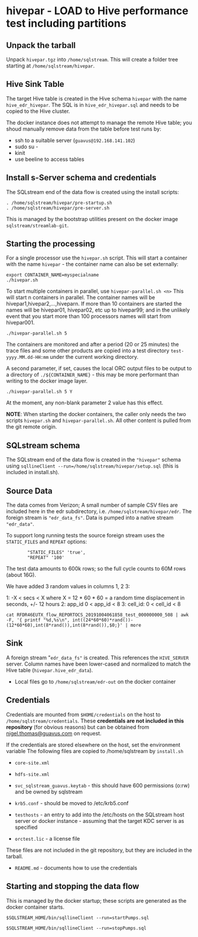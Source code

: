 # hivepar - LOAD to Hive performance test including partitions

## Unpack the tarball

Unpack `hivepar.tgz` into `/home/sqlstream`. This will create a folder tree starting at `/home/sqlstream/hivepar`.

## Hive Sink Table

The target Hive table is created in the Hive schema `hivepar` with the name `hive_edr_hivepar`. The SQL is in `hive_edr_hivepar.sql` and needs to be copied to the Hive cluster.

The docker instance does not attempt to manage the remote Hive table; you shoud manually remove data from the table before test runs by:

* ssh to a suitable server (`guavus@192.168.141.102`)
* sudo su -
* kinit 
* use beeline to access tables

## Install s-Server schema and credentials

The SQLstream end of the data flow is created using the install scripts:

```
. /home/sqlstream/hivepar/pre-startup.sh
. /home/sqlstream/hivepar/pre-server.sh
```

This is managed by the bootstrap utilities present on the docker image `sqlstream/streamlab-git`.

## Starting the processing

For a single processor use the `hivepar.sh` script. This will start a container with the name `hivepar` - the container name can also be set externally:

```
export CONTAINER_NAME=myspecialname
./hivepar.sh
```

To start multiple containers in parallel, use `hivepar-parallel.sh <n>` This will start n containers in parallel. The container names will be hivepar1,hivepar2,...,hiveparn. If more than 10 containers are started the names will be hivepar01, hivepar02, etc up to hivepar99; and in the unlikely event that you start more than 100 processors names will start from hivepar001.

```
./hivepar-parallel.sh 5
```

The containers are monitored and after a period (20 or 25 minutes) the trace files and some other products are copied into a test directory `test-yyyy.MM.dd-HH:mm` under the current working directory.

A second parameter, if set, causes the local ORC output files to be output to a directory of `./${CONTAINER_NAME}` - this may be more performant than writing to the docker image layer.
```
./hivepar-parallel.sh 5 Y
```
At the moment, any non-blank parameter 2 value has this effect.


**NOTE**: When starting the docker containers, the caller only needs the two scripts `hivepar.sh` and `hivepar-parallel.sh`. All other content is pulled from the git remote origin.

## SQLstream schema

The SQLstream end of the data flow is created in the `"hivepar"` schema using `sqllineClient --run=/home/sqlstream/hivepar/setup.sql` 
(this is included in install.sh).

## Source Data

The data comes from Verizon; A small number of sample CSV files are included here in the edr subdirectory, i.e. `/home/sqlstream/hivepar/edr`. The 
foreign stream is `"edr_data_fs"`. Data is pumped into a native stream `"edr_data"`.

To support long running tests the source foreign stream uses the `STATIC_FILES` and `REPEAT` options: 
```
        "STATIC_FILES" 'true',
        "REPEAT" '100'
```
The test data amounts to 600k rows; so the full cycle counts to 60M rows (about 16G).

We have added 3 random values in columns 1, 2 3:

1: -X < secs < X where X = 12 * 60 * 60 = a random time displacement in seconds, +/- 12 hours
2: app_id 0 < app_id < 8
3: cell_id: 0 < cell_id < 8

```
cat RFDR46EUTX_flow_REPORTOCS_20191004061858_test_000000000_508 | awk -F, '{ printf "%d,%s\n", int((24*60*60)*rand())-(12*60*60),int(8*rand()),int(8*rand()),$0;}' | more
```
## Sink

A foreign stream "`edr_data_fs"` is created. This references the `HIVE_SERVER` server. Column names have been lower-cased and normalized to match the Hive table (`hivepar.hive_edr_data`).

* Local files go to `/home/sqlstream/edr-out` on the docker container

## Credentials

Credentials are mounted from `$HOME/credentials` on the host to `/home/sqlstream/credentials`. These __credentials are not included in this repository__ (for obvious reasons) but can be obtained from nigel.thomas@guavus.com on request.

If the credentials are stored elsewhere on the host, set the environment variable 
The following files are copied to /home/sqlstream by `install.sh`

* `core-site.xml`
* `hdfs-site.xml`
* `svc_sqlstream_guavus.keytab` - this should have 600 permissions (o:rw) and be owned by sqlstream
* `krb5.conf` - should be moved to /etc/krb5.conf

* `testhosts` - an entry to add into the /etc/hosts on the SQLstream host server or docker instance - assuming that the target KDC server is as specified
* `orctest.lic` - a license file

These files are not included in the git repository, but they are included in the tarball.

* `README.md` - documents how to use the credentials

## Starting and stopping the data flow

This is managed by the docker startup; these scripts are generated as the docker container starts.

```
$SQLSTREAM_HOME/bin/sqllineClient --run=startPumps.sql

$SQLSTREAM_HOME/bin/sqllineClient --run=stopPumps.sql
```

